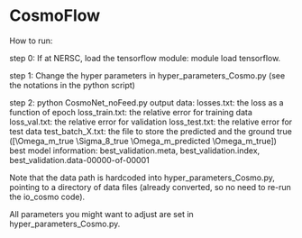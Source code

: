 # CosmoFlow

How to run:

step 0: If at NERSC, load the tensorflow module: module load tensorflow. 

step 1: Change the hyper parameters in hyper_parameters_Cosmo.py (see the notations in the python script)

step 2: python CosmoNet_noFeed.py
output data:
	losses.txt: the loss as a function of epoch
	loss_train.txt: the relative error for training data
	loss_val.txt: the relative error for validation
	loss_test.txt: the relative error for test data
	test_batch_X.txt: the file to store the predicted and the ground true ([\Omega_m_true \Sigma_8_true \Omega_m_predicted \Omega_m_true])
	best model information: best_validation.meta, best_validation.index, best_validation.data-00000-of-00001 
	
Note that the data path is hardcoded into hyper_parameters_Cosmo.py, pointing to a directory of data files (already converted, so no need to re-run the io_cosmo code). 

All parameters you might want to adjust are set in hyper_parameters_Cosmo.py. 
